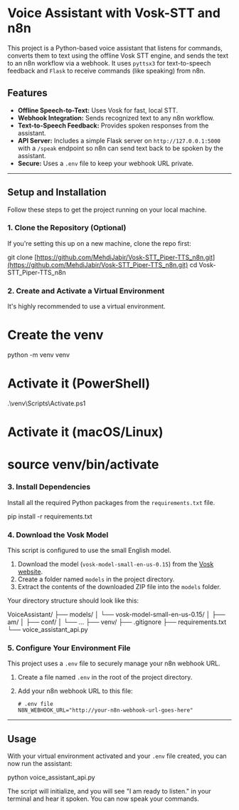 
# Voice Assistant with Vosk-STT and n8n

This project is a Python-based voice assistant that listens for commands, converts them to text using the offline Vosk STT engine, and sends the text to an n8n workflow via a webhook. It uses `pyttsx3` for text-to-speech feedback and `Flask` to receive commands (like speaking) from n8n.

## Features

* **Offline Speech-to-Text:** Uses Vosk for fast, local STT.
* **Webhook Integration:** Sends recognized text to any n8n workflow.
* **Text-to-Speech Feedback:** Provides spoken responses from the assistant.
* **API Server:** Includes a simple Flask server on `http://127.0.0.1:5000` with a `/speak` endpoint so n8n can send text back to be spoken by the assistant.
* **Secure:** Uses a `.env` file to keep your webhook URL private.

---

## Setup and Installation

Follow these steps to get the project running on your local machine.

### 1. Clone the Repository (Optional)

If you're setting this up on a new machine, clone the repo first:

git clone [https://github.com/MehdiJabir/Vosk-STT_Piper-TTS_n8n.git](https://github.com/MehdiJabir/Vosk-STT_Piper-TTS_n8n.git)
cd Vosk-STT_Piper-TTS_n8n


### 2\. Create and Activate a Virtual Environment

It's highly recommended to use a virtual environment.


# Create the venv
python -m venv venv

# Activate it (PowerShell)
.\venv\Scripts\Activate.ps1

# Activate it (macOS/Linux)
# source venv/bin/activate


### 3\. Install Dependencies

Install all the required Python packages from the `requirements.txt` file.


pip install -r requirements.txt


### 4\. Download the Vosk Model

This script is configured to use the small English model.

1.  Download the model (`vosk-model-small-en-us-0.15`) from the [Vosk website](https://alphacephei.com/vosk/models).
2.  Create a folder named `models` in the project directory.
3.  Extract the contents of the downloaded ZIP file into the `models` folder.

Your directory structure should look like this:


VoiceAssistant/
├── models/
│   └── vosk-model-small-en-us-0.15/
│       ├── am/
│       ├── conf/
│       └── ...
├── venv/
├── .gitignore
├── requirements.txt
└── voice_assistant_api.py


### 5\. Configure Your Environment File

This project uses a `.env` file to securely manage your n8n webhook URL.

1.  Create a file named `.env` in the root of the project directory.

2.  Add your n8n webhook URL to this file:

    ```
    # .env file
    N8N_WEBHOOK_URL="http://your-n8n-webhook-url-goes-here"
    ```

-----

## Usage

With your virtual environment activated and your `.env` file created, you can now run the assistant:


python voice_assistant_api.py


The script will initialize, and you will see "I am ready to listen." in your terminal and hear it spoken. You can now speak your commands.



